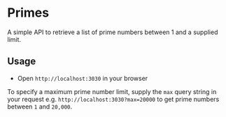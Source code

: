 # Primes

A simple API to retrieve a list of prime numbers between 1 and a supplied limit.

## Usage

- Open `http://localhost:3030` in your browser

To specify a maximum prime number limit, supply the `max` query string in your request e.g. `http://localhost:3030?max=20000` to get prime numbers between `1` and `20,000`.